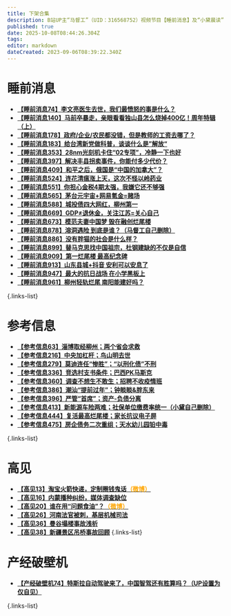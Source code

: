 ```yaml
---
title: 下架合集
description: B站UP主“马督工”（UID：316568752）视频节目【睡前消息】及“小黛晨读”（UID：1556651916）视频节目【参考信息】下架视频（文稿）汇总
published: true
date: 2025-10-08T08:44:26.304Z
tags: 
editor: markdown
dateCreated: 2023-09-06T08:39:22.340Z
---
```


# 睡前消息

- [**【睡前消息74】李文亮医生去世，我们最愤怒的事是什么？**](main/1-100/74.md)
- [**【睡前消息140】马前卒暴走，亲眼看看独山县怎么烧掉400亿！周年特辑（上）**](main/101-200/140.md)
- [**【睡前消息178】政府/企业/农民都没错，但是教师的工资去哪了？**](main/101-200/178.md)
- [**【睡前消息183】给台湾新党做科普，谈谈什么是”解放“**](main/101-200/183.md)
- [**【睡前消息353】28nm光刻机卡住“02专项”，冷静一下也好**](main/301-400/353.md)
- [**【睡前消息397】解决丰县拐卖事件，你能付多少代价？**](main/301-400/397.md)
- [**【睡前消息409】和平之后，俄国是“中国的加拿大”？**](main/401-500/409.md)
- [**【睡前消息524】连花清瘟涨上天，这次不怪以岭药业**](main/501-600/524.md)
- [**【睡前消息551】你担心金税4期太强，我嫌它还不够强**](main/501-600/551.md)
- [**【睡前消息565】茅台元宇宙+网易氪金=赌场**](main/501-600/565.md)
- [**【睡前消息588】城投债四大网红，柳州第一**](main/501-600/588.md)
- [**【睡前消息669】GDP≠退休金，关注江苏=关心自己**](main/601-700/669.md)
- [**【睡前消息673】模范夫妻中国梦 毁在融创烂尾楼**](main/601-700/673.md)
- [**【睡前消息878】溶洞遇险 到底是谁？（马督工自己删除）**](main/801-900/878.md)
- [**【睡前消息886】没有胖猫的社会是什么样？**](main/801-900/886.md)
- [**【睡前消息899】替马克思找中国祖宗，杜钢建缺的不仅是自信**](main/801-900/899.md)
- [**【睡前消息909】第一烂尾楼 最高纪念碑**](/main/901-1000/909.md)
- [**【睡前消息913】山东县城+抖音 安利可以安息了**](/main/901-1000/913.md)
- [**【睡前消息947】最大的抗日战场 在小学黑板上**](/main/901-1000/947.md)
- [**【睡前消息961】柳州轻轨烂尾 南阳能建好吗？**](/main/901-1000/961.md)

{.links-list}

# 参考信息
- [**【参考信息63】淄博取经柳州；两个省会求救**](/reference/1-100/63)
- [**【参考信息216】中央加杠杆；鸟山明去世**](/reference/201-300/216)
- [**【参考信息279】莫迪连任“惨胜”；“以刑化债”不刑**](/reference/201-300/279)
- [**【参考信息336】竞选村支书条件；巴西PK马斯克**](/reference/301-400/336.md)
- [**【参考信息360】调查不想生不敢生；招聘不收疫情班**](./reference/301-400/360.md)
- [**【参考信息386】潮汕“提前过年”；钟睒睒&胖东来**](./reference/301-400/386.md)
- [**【参考信息396】严管“首席”；资产-负债分离**](./reference/301-400/396-1.md)
- [**【参考信息413】新能源车险两难；社保单位缴费率统一（小黛自己删除）**](./reference/401-500/413.md)
- [**【参考信息444】复活最高烂尾楼；家长抗议电子屏**](./reference/401-500/444.md)
- [**【参考信息475】房企债务二次重组；天水幼儿园铅中毒**](./reference/401-500/475.md)





{.links-list}

# 高见

- [**【高见13】淘宝火箭快递，定制圈钱鬼话<font color="orange">（微博）</font>**](./opinion/13.md)
- [**【高见16】内蒙播种纠纷，媒体调查缺位**](./opinion/16.md)
- [**【高见20】谁在用“问题食油”？<font color="orange">（微博）</font>**](./opinion/20.md)
- [**【高见26】河南法官被刺，基层机械司法**](./opinion/26.md)
- [**【高见36】曼谷塌楼事故浅析**](./opinion/36.md)
- [**【高见38】新疆景区吊桥事故回顾**](./opinion/38.md)
{.links-list}

# 产经破壁机

- [**【产经破壁机74】特斯拉自动驾驶来了，中国智驾还有胜算吗？（UP设置为仅自见）**](./business/74.md)

{.links-list}